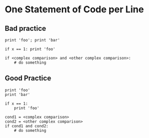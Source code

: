 #   One Statement of Code per Line

##  Bad practice

```
print 'foo'; print 'bar'

if x == 1: print 'foo'

if <complex comparison> and <other complex comparison>:
    # do something
```

## Good Practice

```
print 'foo'
print 'bar'

if x == 1:
    print 'foo'

cond1 = <complex comparison>
cond2 = <other complex comparison>
if cond1 and cond2:
    # do something
```